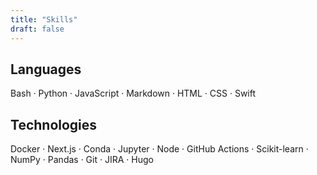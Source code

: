 ```yaml
---
title: "Skills"
draft: false
---
```


## Languages

Bash · Python · JavaScript · Markdown · HTML · CSS · Swift

## Technologies

Docker · Next.js · Conda · Jupyter · Node · GitHub Actions · Scikit-learn · NumPy · Pandas · Git · JIRA · Hugo
